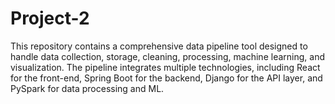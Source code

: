 # Project-2
This repository contains a comprehensive data pipeline tool designed to handle data collection, storage, cleaning, processing, machine learning, and visualization. The pipeline integrates multiple technologies, including React for the front-end, Spring Boot for the backend, Django for the API layer, and PySpark for data processing and ML.
